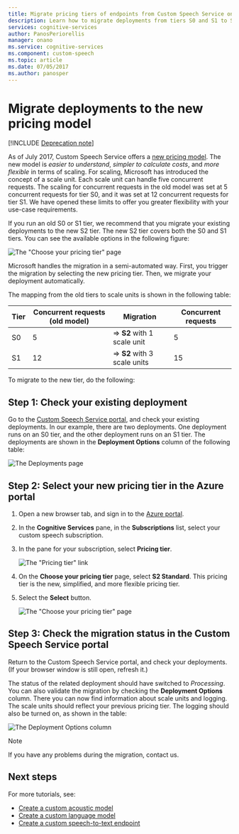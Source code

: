 ```yaml
---
title: Migrate pricing tiers of endpoints from Custom Speech Service on Azure | Microsoft Docs
description: Learn how to migrate deployments from tiers S0 and S1 to S2 of Custom Speech Service endpoints in Cognitive Services.
services: cognitive-services
author: PanosPeriorellis
manager: onano
ms.service: cognitive-services
ms.component: custom-speech
ms.topic: article
ms.date: 07/05/2017
ms.author: panosper
---
```




# Migrate deployments to the new pricing model

[!INCLUDE [Deprecation note](../../../../includes/cognitive-services-custom-speech-deprecation-note.md)]

As of July 2017, Custom Speech Service offers a [new pricing model](https://azure.microsoft.com/pricing/details/cognitive-services/custom-speech-service/). The new model is *easier to understand*, *simpler to calculate costs*, and *more flexible* in terms of scaling. For scaling, Microsoft has introduced the concept of a scale unit. Each scale unit can handle five concurrent requests. The scaling for concurrent requests in the old model was set at 5 concurrent requests for tier S0, and it was set at 12 concurrent requests for tier S1. We have opened these limits to offer you greater flexibility with your use-case requirements.

If you run an old S0 or S1 tier, we recommend that you migrate your existing deployments to the new S2 tier. The new S2 tier covers both the S0 and S1 tiers. You can see the available options in the following figure:

![The "Choose your pricing tier" page](../../../media/cognitive-services/custom-speech-service/custom-speech-pricing-tier.png)

Microsoft handles the migration in a semi-automated way. First, you trigger the migration by selecting the new pricing tier. Then, we migrate your deployment automatically.

The mapping from the old tiers to scale units is shown in the following table:

| Tier | Concurrent requests (old model) | Migration | Concurrent requests |
|----- | ----- | ---- | ---- |
| S0 | 	5	|	=> **S2** with 1 scale unit |	5 |
| S1 |	12	|	=> **S2** with 3 scale units |	15 |

To migrate to the new tier, do the following:

## Step 1: Check your existing deployment
Go to the [Custom Speech Service portal](http://cris.ai), and check your existing deployments. In our example, there are two deployments. One deployment runs on an S0 tier, and the other deployment runs on an S1 tier. The deployments are shown in the **Deployment Options** column of the following table:

![The Deployments page](../../../media/cognitive-services/custom-speech-service/custom-speech-deployments.png)

## Step 2: Select your new pricing tier in the Azure portal
1. Open a new browser tab, and sign in to the [Azure portal](http://ms.portal.azure.com/). 

2. In the **Cognitive Services** pane, in the **Subscriptions** list, select your custom speech subscription. 

3. In the pane for your subscription, select **Pricing tier**.

    ![The "Pricing tier" link](../../../media/cognitive-services/custom-speech-service/custom-speech-update-tier.png)

4. On the **Choose your pricing tier** page, select **S2 Standard**. This pricing tier is the new, simplified, and more flexible pricing tier.

5. Select the **Select** button.

    ![The "Choose your pricing tier" page](../../../media/cognitive-services/custom-speech-service/custom-speech-update-pricing.png)

## Step 3: Check the migration status in the Custom Speech Service portal
Return to the Custom Speech Service portal, and check your deployments. (If your browser window is still open, refresh it.) 

The status of the related deployment should have switched to *Processing*. You can also validate the migration by checking the **Deployment Options** column. There you can now find information about scale units and logging. The scale units should reflect your previous pricing tier. The logging should also be turned on, as shown in the table:

![The Deployment Options column](../../../media/cognitive-services/custom-speech-service/custom-speech-deployments-new.png)


> [!NOTE]
> If you have any problems during the migration, contact us.
>

## Next steps
For more tutorials, see:
* [Create a custom acoustic model](cognitive-services-custom-speech-create-acoustic-model.md)
* [Create a custom language model](cognitive-services-custom-speech-create-language-model.md)
* [Create a custom speech-to-text endpoint](cognitive-services-custom-speech-create-endpoint.md)
